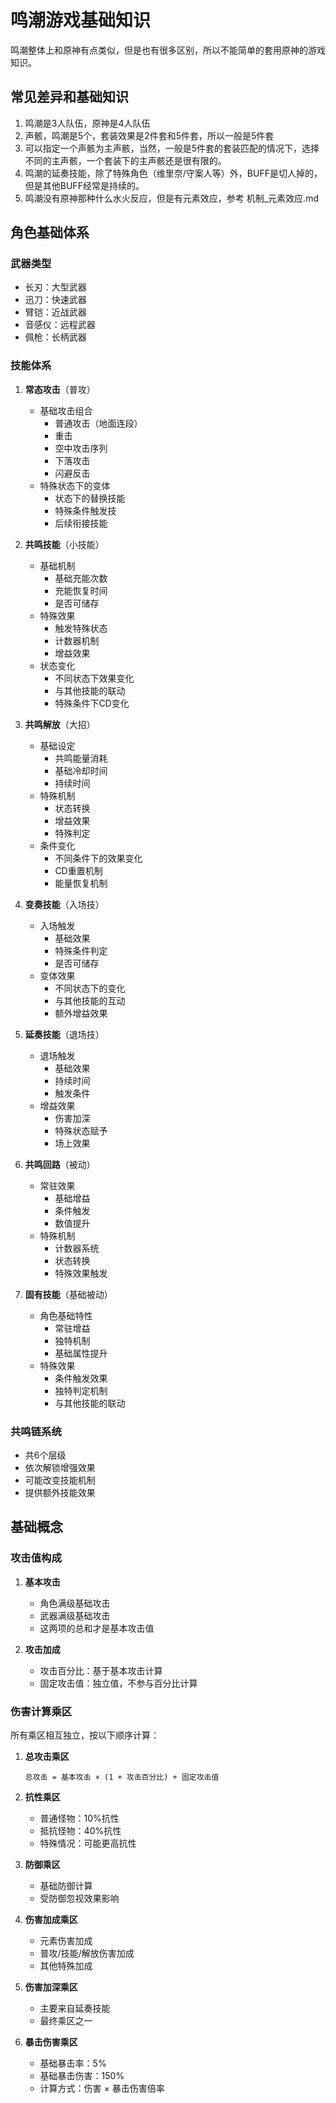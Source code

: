 # 鸣潮游戏基础知识

鸣潮整体上和原神有点类似，但是也有很多区别，所以不能简单的套用原神的游戏知识。

## 常见差异和基础知识

1. 鸣潮是3人队伍，原神是4人队伍
2. 声骸，鸣潮是5个，套装效果是2件套和5件套，所以一般是5件套
3. 可以指定一个声骸为主声骸，当然，一般是5件套的套装匹配的情况下，选择不同的主声骸，一个套装下的主声骸还是很有限的。
4. 鸣潮的延奏技能，除了特殊角色（维里奈/守案人等）外，BUFF是切人掉的，但是其他BUFF经常是持续的。
5. 鸣潮没有原神那种什么水火反应，但是有元素效应，参考 机制_元素效应.md

## 角色基础体系

### 武器类型
- 长刃：大型武器
- 迅刀：快速武器
- 臂铠：近战武器
- 音感仪：远程武器
- 佩枪：长柄武器

### 技能体系

1. **常态攻击**（普攻）
   - 基础攻击组合
     * 普通攻击（地面连段）
     * 重击
     * 空中攻击序列
     * 下落攻击
     * 闪避反击
   - 特殊状态下的变体
     * 状态下的替换技能
     * 特殊条件触发技
     * 后续衔接技能

2. **共鸣技能**（小技能）
   - 基础机制
     * 基础充能次数
     * 充能恢复时间
     * 是否可储存
   - 特殊效果
     * 触发特殊状态
     * 计数器机制
     * 增益效果
   - 状态变化
     * 不同状态下效果变化
     * 与其他技能的联动
     * 特殊条件下CD变化

3. **共鸣解放**（大招）
   - 基础设定
     * 共鸣能量消耗
     * 基础冷却时间
     * 持续时间
   - 特殊机制
     * 状态转换
     * 增益效果
     * 特殊判定
   - 条件变化
     * 不同条件下的效果变化
     * CD重置机制
     * 能量恢复机制

4. **变奏技能**（入场技）
   - 入场触发
     * 基础效果
     * 特殊条件判定
     * 是否可储存
   - 变体效果
     * 不同状态下的变化
     * 与其他技能的互动
     * 额外增益效果

5. **延奏技能**（退场技）
   - 退场触发
     * 基础效果
     * 持续时间
     * 触发条件
   - 增益效果
     * 伤害加深
     * 特殊状态赋予
     * 场上效果

6. **共鸣回路**（被动）
   - 常驻效果
     * 基础增益
     * 条件触发
     * 数值提升
   - 特殊机制
     * 计数器系统
     * 状态转换
     * 特殊效果触发

7. **固有技能**（基础被动）
   - 角色基础特性
     * 常驻增益
     * 独特机制
     * 基础属性提升
   - 特殊效果
     * 条件触发效果
     * 独特判定机制
     * 与其他技能的联动

### 共鸣链系统
- 共6个层级
- 依次解锁增强效果
- 可能改变技能机制
- 提供额外技能效果

## 基础概念

### 攻击值构成
1. **基本攻击**
   - 角色满级基础攻击
   - 武器满级基础攻击
   - 这两项的总和才是基本攻击值

2. **攻击加成**
   - 攻击百分比：基于基本攻击计算
   - 固定攻击值：独立值，不参与百分比计算

### 伤害计算乘区
所有乘区相互独立，按以下顺序计算：

1. **总攻击乘区**
   ```
   总攻击 = 基本攻击 × (1 + 攻击百分比) + 固定攻击值
   ```

2. **抗性乘区**
   - 普通怪物：10%抗性
   - 抵抗怪物：40%抗性
   - 特殊情况：可能更高抗性

3. **防御乘区**
   - 基础防御计算
   - 受防御忽视效果影响

4. **伤害加成乘区**
   - 元素伤害加成
   - 普攻/技能/解放伤害加成
   - 其他特殊加成

5. **伤害加深乘区**
   - 主要来自延奏技能
   - 最终乘区之一

6. **暴击伤害乘区**
   - 基础暴击率：5%
   - 基础暴击伤害：150%
   - 计算方式：伤害 × 暴击伤害倍率